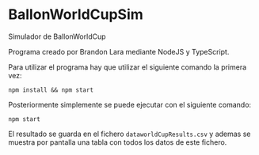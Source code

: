 # BallonWorldCupSim
Simulador de BallonWorldCup

Programa creado por Brandon Lara mediante NodeJS y TypeScript.

Para utilizar el programa hay que utilizar el siguiente comando la primera vez:

```
npm install && npm start
```
Posteriormente simplemente se puede ejecutar con el siguiente comando:
```
npm start
```

El resultado se guarda en el fichero `dataworldCupResults.csv`
y ademas se muestra por pantalla una tabla con todos los datos de este fichero.